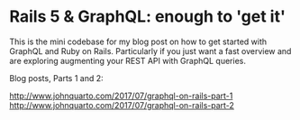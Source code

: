 # Rails 5 & GraphQL: enough to 'get it'

This is the mini codebase for my blog post on how to get started with GraphQL and Ruby on Rails. Particularly if you just want a fast overview and are exploring augmenting your REST API with GraphQL queries.

Blog posts, Parts 1 and 2:

http://www.johnquarto.com/2017/07/graphql-on-rails-part-1
http://www.johnquarto.com/2017/07/graphql-on-rails-part-2
